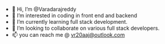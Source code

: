 - 👋 Hi, I’m @Varadarajreddy
- 👀 I’m interested in coding in front end and backend
- 🌱 I’m currently learning full stack development.
- 💞️ I’m looking to collaborate on various full stack developers.
- 📫 you can reach me @ vr20aaj@outlook.com

<!---
Varadarajreddy/Varadarajreddy is a ✨ special ✨ repository because its `README.md` (this file) appears on your GitHub profile.
You can click the Preview link to take a look at your changes.
--->
